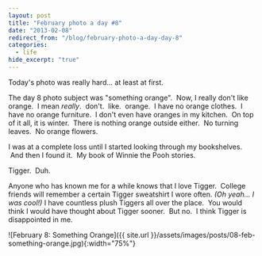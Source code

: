 ```yaml
---
layout: post
title: "February photo a day #8"
date: "2013-02-08"
redirect_from: "/blog/february-photo-a-day-day-8"
categories:
  - life
hide_excerpt: "true"
---
```


Today's photo was really hard... at least at first.

The day 8 photo subject was "something orange".  Now, I really don't like orange.  I mean _really_.  don't.  like.  orange.  I have no orange clothes.  I have no orange furniture.  I don't even have oranges in my kitchen.  On top of it all, it is winter.  There is nothing orange outside either.  No turning leaves.  No orange flowers.

I was at a complete loss until I started looking through my bookshelves.  And then I found it.  My book of Winnie the Pooh stories.

Tigger.  Duh.

Anyone who has known me for a while knows that I love Tigger.  College friends will remember a certain Tigger sweatshirt I wore often. _(Oh yeah... I was cool!)_ I have countless plush Tiggers all over the place.  You would think I would have thought about Tigger sooner.  But no.  I think Tigger is disappointed in me.

![February 8: Something Orange]({{ site.url }}/assets/images/posts/08-feb-something-orange.jpg){:width="75%"}
